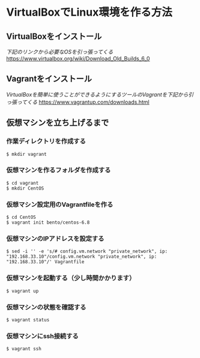 # VirtualBoxでLinux環境を作る方法

##  VirtualBoxをインストール

*下記のリンクから必要なOSを引っ張ってくる*
https://www.virtualbox.org/wiki/Download_Old_Builds_6_0

## Vagrantをインストール
*VirtualBoxを簡単に使うことができるようにするツールのVagrantを下記から引っ張ってくる*
https://www.vagrantup.com/downloads.html

## 仮想マシンを立ち上げるまで
### 作業ディレクトリを作成する
```
$ mkdir vagrant
```
### 仮想マシンを作るフォルダを作成する
```
$ cd vagrant
$ mkdir CentOS
```

### 仮想マシン設定用のVagrantfileを作る
```
$ cd CentOS
$ vagrant init bento/centos-6.8
```

### 仮想マシンのIPアドレスを設定する
```
$ sed -i '' -e 's/# config.vm.network "private_network", ip: "192.168.33.10"/config.vm.network "private_network", ip: "192.168.33.10"/' Vagrantfile
```

### 仮想マシンを起動する（少し時間かかります）
```
$ vagrant up
```
### 仮想マシンの状態を確認する
```
$ vagrant status
```

### 仮想マシンにssh接続する
```
$ vagrant ssh
```
